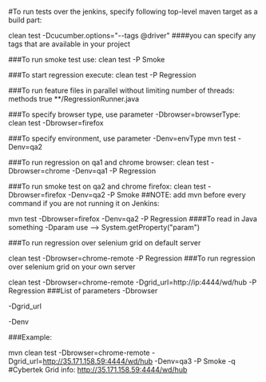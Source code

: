 #To run tests over the jenkins, specify following top-level maven target as a build part:

clean test -Dcucumber.options="--tags @driver"
####you can specify any tags that are available in your project

###To run smoke test use:
clean test -P Smoke

###To start regression execute:
clean test -P Regression

###To run feature files in parallel without limiting number of threads:
<parallel>methods</parallel>
<useUnlimitedThreads>true</useUnlimitedThreads>
<includes>
  <include>**/RegressionRunner.java</include>
</includes>

###To specify browser type, use parameter -Dbrowser=browserType:
clean test -Dbrowser=firefox

###To specify environment, use parameter -Denv=envType
mvn test -Denv=qa2

###To run regression on qa1 and chrome browser:
clean test -Dbrowser=chrome -Denv=qa1 -P Regression

###To run smoke test on qa2 and chrome firefox:
clean test -Dbrowser=firefox -Denv=qa2 -P Smoke
##NOTE: add mvn before every command if you are not running it on Jenkins:

mvn test -Dbrowser=firefox -Denv=qa2 -P Regression
####To read in Java something -Dparam use --> System.getProperty("param")

###To run regression over selenium grid on default server

clean test -Dbrowser=chrome-remote -P Regression
###To run regression over selenium grid on your own server

clean test -Dbrowser=chrome-remote -Dgrid_url=http://ip:4444/wd/hub -P Regression
###List of parameters -Dbrowser

-Dgrid_url

-Denv

###Example:

mvn clean test -Dbrowser=chrome-remote -Dgrid_url=http://35.171.158.59:4444/wd/hub -Denv=qa3 -P Smoke -q
#Cybertek Grid info: http://35.171.158.59:4444/wd/hub

